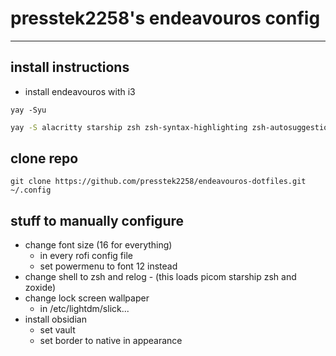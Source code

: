 # presstek2258's endeavouros config
---

## install instructions
- install endeavouros with i3

`yay -Syu`

```bash
yay -S alacritty starship zsh zsh-syntax-highlighting zsh-autosuggestions picom zoxide neovim pcloud-drive google-chrome xfce4-settings xclip
```

## clone repo
```
git clone https://github.com/presstek2258/endeavouros-dotfiles.git ~/.config
```

## stuff to manually configure
- change font size (16 for everything)
    - in every rofi config file
    - set powermenu to font 12 instead
- change shell to zsh and relog 
	  - (this loads picom starship zsh and zoxide)
- change lock screen wallpaper
    - in /etc/lightdm/slick...
- install obsidian
	- set vault
	- set border to native in appearance
